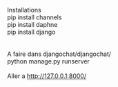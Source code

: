 Installations 
<br>
pip install channels <br>
pip install daphne <br>
pip install django <br>
<br>
<br>
A faire dans djangochat/djangochat/ <br>
python manage.py runserver
<br>
<br>
Aller a 
http://127.0.0.1:8000/ 
